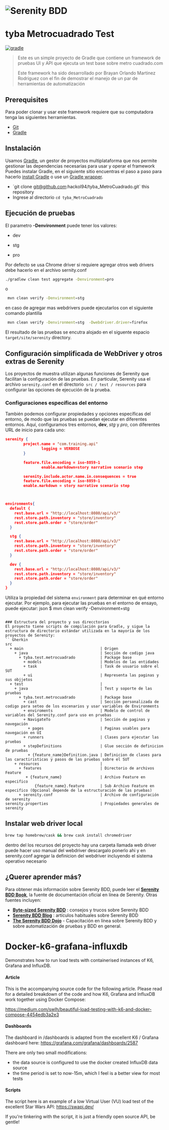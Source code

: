 # ![Serenity BDD](https://www.seekpng.com/png/detail/352-3521980_serenity-logo-serenity-bdd-logo.png "Logo Title Text 1")

# tyba Metrocuadrado Test

[![gradle](https://img.shields.io/badge/gradle-v6.5.X-yellow.svg)](https://gradle.org/install/)


>Este es un simple proyecto de Gradle que contiene un framework de pruebas UI y API que ejecuta un test base sobre metro cuadrado.com 
>
>Este framework ha sido desarrollado por Brayan Orlando Martinez Rodriguez con el fin de demostrar el manejo de un par de herramientas de automatización

## Prerequisites

Para poder clonar y usar este framework requiere que su computadora tenga las siguientes herramientas.

* [Git](http://git-scm.com/)
* [Gradle](https://gradle.org)


## Instalación

Usamos [Gradle](http://www.gradle.org), un gestor de proyectos multiplataforma que nos permite gestionar las dependencias necesarias para usar y operar el framework
Puedes instalar Gradle, en el siguiente sitio encuentras el paso a paso para hacerlo [install Gradle](http://www.gradle.org/installation) o use un [Gradle wrapper](http://www.gradle.org/docs/current/userguide/gradle_wrapper.html).

* ´git clone git@github.com:hackol94/tyba_MetroCuadrado.git` this repository
* Ingrese al directorio `cd tyba_MetroCuadrado`

##  Ejecución de pruebas

El parametro **-Denvironment** puede tener los valores:

* dev
- stg
+ pro

Por defecto se usa Chrome driver si requiere agregar otros web drivers debe hacerlo en el archivo sernity.conf

```bash
./gradlew clean test aggregate -Denvironment=pro
```
o 
```bash
 mvn clean verify -Denvironment=stg 
```

en caso de agregar mas webdrivers puede ejecutarlos con el siguiente comando plantilla

```bash
 mvn clean verify -Denvironment=stg  -Dwebdriver.driver=firefox
```
El resultado de las pruebas se encutra alojado en el siguente espacio `target/site/serenity` directory.

## Configuración simplificada de WebDriver y otros extras de Serenity
Los proyectos de muestra utilizan algunas funciones de Serenity que facilitan la configuración de las pruebas. En particular, Serenity usa el archivo `serenity.conf` en el directorio` src / test / resources` para configurar las opciones de ejecución de la prueba.

### Configuraciones específicas del entorno
También podemos configurar propiedades y opciones específicas del entorno, de modo que las pruebas se puedan ejecutar en diferentes entornos. Aquí, configuramos tres entornos, __dev__, _stg_ y _pro_, con diferentes URL de inicio para cada uno:
```json
serenity {
        project.name = "com.training.api"
                logging = VERBOSE
        }

        feature.file.encoding = iso-8859-1
                enable.markdown=story narrative scenario step

        serenity.include.actor.name.in.consequences = true
        feature.file.encoding = iso-8859-1
        enable.markdown = story narrative scenario step



environments{
  default {
    rest.base.url = "http://localhost:8080/api/v3/"
    rest.store.path.inventory = "store/inventory"
    rest.store.path.order = "store/order"
  }

  stg {
    rest.base.url = "http://localhost:8080/api/v3/"
    rest.store.path.inventory = "store/inventory"
    rest.store.path.order = "store/order"
  }

  dev {
    rest.base.url = "http://localhost:8080/api/v3/"
    rest.store.path.inventory = "store/inventory"
    rest.store.path.order = "store/order"
  }
}

```

Utiliza la propiedad del sistema `environment` para determinar en qué entorno ejecutar. Por ejemplo, para ejecutar las pruebas en el entorno de ensayo, puede ejecutar:
json
$ mvn clean verify -Denvironment=stg
```

### Estructura del proyecto y sus direcctorios
El proyecto tiene scripts de compilación para Gradle, y sigue la estructura de directorio estándar utilizada en la mayoría de los proyectos de Serenity:
`` Gherkin
src
  + main                                  | Origen
    + java                                | Sección de codigo java
      + tyba.test.metrocuadrado           | Package base
        + models                          | Modelos de las entidades
        + task                            | Task de usuario sobre el SUT
        + ui                              | Representa las paginas y sus objjetos
  + test                                  |
    + java                                | Test y soporte de las pruebas
      + tyba.test.metrocuadrado           | Package base
        + cast                            | Sección personalizada de codigo para seteo de los escenarios y usar variables de Environments 
        + enviroments                     | Modelo de control de variables del Serenity.conf para uso en pruebas
        + NavigateTo                      | Sección de paginas y navegación
          + pages                         | Paginas usables para navegación en UI
        + runners                         | Clases para ejecutar las pruebas
        + stepDefinitions                 | Glue sección de definicion de pruebas
          + {feature_name}Definition.java | Definicion de clases para las caractiristicas y pasos de las pruebas sobre el SUT 
    + resources                           |
      + features                          | Directorio de archivos Feature 
         + {feature_name}                 | Archivo Feature en especifico
             {feature_name}.feature       | Sub Archivo Feature en especifico (Opcional depende de la estructuración de las pruebas)
      + serenity.conf                     | Archivo de configuración de serenity
serenity.properties                       | Propiedades generales de serenity
```


## Instalar web driver local

```bash
brew tap homebrew/cask && brew cask install chromedriver

```

dentro del los recursos del proyecto hay una carpeta llamada web driver puede hacer uso manual del webdriver descargalo ponerlo ahi y en serenity.conf agregar la definicion del webdriver incluyendo el sistema operativo necesario


## ¿Querer aprender más?
Para obtener más información sobre Serenity BDD, puede leer el [**Serenity BDD Book**](https://serenity-bdd.github.io/theserenitybook/latest/index.html), la fuente de documentación oficial en línea de Serenity. Otras fuentes incluyen:
* **[Byte-sized Serenity BDD](https://www.youtube.com/channel/UCav6-dPEUiLbnu-rgpy7_bw/featured)** : consejos y trucos sobre Serenity BDD
* [**Serenity BDD Blog**](https://johnfergusonsmart.com/category/serenity-bdd/) : artículos habituales sobre Serenity BDD
* [**The Serenity BDD Dojo**](https://serenitydojo.teachable.com)  - Capacitación en línea sobre Serenity BDD y sobre automatización de pruebas y BDD en general.


# Docker-k6-grafana-influxdb
Demonstrates how to run load tests with containerised instances of K6, Grafana and InfluxDB.

#### Article
This is the accompanying source code for the following article. Please read for a detailed breakdown of the code and how K6, Grafana and InfluxDB work together using Docker Compose:

https://medium.com/swlh/beautiful-load-testing-with-k6-and-docker-compose-4454edb3a2e3

#### Dashboards
The dashboard in /dashboards is adapted from the excellent K6 / Grafana dashboard here:
https://grafana.com/grafana/dashboards/2587

There are only two small modifications:
* the data source is configured to use the docker created InfluxDB data source
* the time period is set to now-15m, which I feel is a better view for most tests

#### Scripts
The script here is an example of a low Virtual User (VU) load test of the excellent Star Wars API:
https://swapi.dev/

If you're tinkering with the script, it is just a friendly open source API, be gentle!
